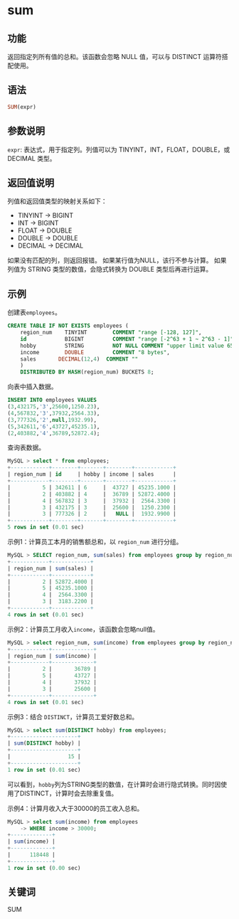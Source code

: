 
# sum

## 功能

返回指定列所有值的总和。该函数会忽略 NULL 值，可以与 DISTINCT 运算符搭配使用。

## 语法

```Haskell
SUM(expr)
```

## 参数说明

`expr`: 表达式，用于指定列。列值可以为 TINYINT，INT，FLOAT，DOUBLE，或DECIMAL 类型。

## 返回值说明

列值和返回值类型的映射关系如下：

- TINYINT -> BIGINT
- INT -> BIGINT
- FLOAT -> DOUBLE
- DOUBLE -> DOUBLE
- DECIMAL -> DECIMAL

如果没有匹配的列，则返回报错。
如果某行值为NULL，该行不参与计算。
如果列值为 STRING 类型的数值，会隐式转换为 DOUBLE 类型后再进行运算。

## 示例

创建表`employees`。

```SQL
CREATE TABLE IF NOT EXISTS employees (
    region_num    TINYINT        COMMENT "range [-128, 127]",
    id            BIGINT         COMMENT "range [-2^63 + 1 ~ 2^63 - 1]",
    hobby         STRING         NOT NULL COMMENT "upper limit value 65533 bytes",
    income        DOUBLE         COMMENT "8 bytes",
    sales       DECIMAL(12,4)  COMMENT ""
    )
    DISTRIBUTED BY HASH(region_num) BUCKETS 8;
```

向表中插入数据。

```SQL
INSERT INTO employees VALUES
(3,432175,'3',25600,1250.23),
(4,567832,'3',37932,2564.33),
(3,777326,'2',null,1932.99),
(5,342611,'6',43727,45235.1),
(2,403882,'4',36789,52872.4);
```

查询表数据。

```SQL
MySQL > select * from employees;
+------------+--------+-------+--------+------------+
| region_num | id     | hobby | income | sales      |
+------------+--------+-------+--------+------------+
|          5 | 342611 | 6     |  43727 | 45235.1000 |
|          2 | 403882 | 4     |  36789 | 52872.4000 |
|          4 | 567832 | 3     |  37932 |  2564.3300 |
|          3 | 432175 | 3     |  25600 |  1250.2300 |
|          3 | 777326 | 2     |   NULL |  1932.9900 |
+------------+--------+-------+--------+------------+
5 rows in set (0.01 sec)
```

示例1：计算员工本月的销售额总和，以 `region_num` 进行分组。

```SQL
MySQL > SELECT region_num, sum(sales) from employees group by region_num;
+------------+------------+
| region_num | sum(sales) |
+------------+------------+
|          2 | 52872.4000 |
|          5 | 45235.1000 |
|          4 |  2564.3300 |
|          3 |  3183.2200 |
+------------+------------+
4 rows in set (0.01 sec)
```

示例2：计算员工月收入`income`，该函数会忽略null值。

```SQL
MySQL > select region_num, sum(income) from employees group by region_num;
+------------+-------------+
| region_num | sum(income) |
+------------+-------------+
|          2 |       36789 |
|          5 |       43727 |
|          4 |       37932 |
|          3 |       25600 |
+------------+-------------+
4 rows in set (0.01 sec)
```

示例3：结合 `DISTINCT`，计算员工爱好数总和。

```SQL
MySQL > select sum(DISTINCT hobby) from employees;
+---------------------+
| sum(DISTINCT hobby) |
+---------------------+
|                  15 |
+---------------------+
1 row in set (0.01 sec)
```

可以看到，`hobby`列为STRING类型的数值，在计算时会进行隐式转换。同时因使用了DISTINCT，计算时会去除重复值。

示例4：计算月收入大于30000的员工收入总和。

```SQL
MySQL > select sum(income) from employees
    -> WHERE income > 30000;
+-------------+
| sum(income) |
+-------------+
|      118448 |
+-------------+
1 row in set (0.00 sec)
```

## 关键词

SUM
